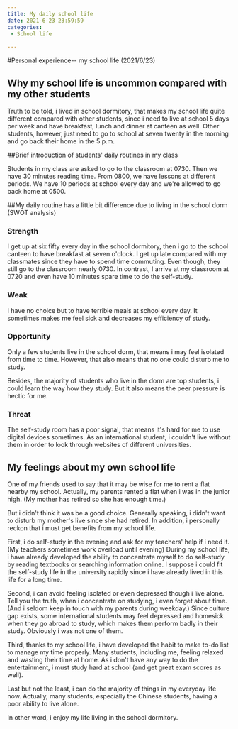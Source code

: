 ```yaml
---
title: My daily school life
date: 2021-6-23 23:59:59
categories:
 - School life
 
---
```


#Personal experience-- my school life (2021/6/23)

## Why my school life is uncommon compared with my other students

Truth to be told, i lived in school dormitory, that makes my school life quite different compared with other students, since i need to live at school 5 days per week and have breakfast, lunch and dinner at canteen as well. Other students, however, just need to go to school at seven twenty in the morning and go back their home in the 5 p.m.

##Brief introduction of students' daily routines in my class

 Students in my class are asked to go to the classroom at 0730. Then we have 30 minutes reading time. From 0800, we have lessons at different periods. We have 10 periods at school every day and we're allowed to go back home at 0500.

##My daily routine has a little bit difference due to living in the school dorm (SWOT analysis)

### Strength

I get up at six fifty every day in the school dormitory, then i go to the school canteen to have breakfast at seven o'clock. I get up late compared with my classmates since they have to spend time commuting. Even though, they still go to the classroom nearly 0730. In contrast, I arrive at my classroom at 0720 and even have 10 minutes spare time to do the self-study.

### Weak

I have no choice but to have terrible meals at school every day. It sometimes makes me feel sick and decreases my efficiency of study.

### Opportunity

Only a few students live in the school dorm, that means i may feel isolated from time to time. However, that also means that no one could disturb me to study.

Besides, the majority of students who live in the dorm are top students, i could learn the way how they study. But it also means the peer pressure is hectic for me.

### Threat

The self-study room has a poor signal, that means it's hard for me to use digital devices sometimes. As an international student, i couldn't live without them in order to look through websites of different universities.

## My feelings about my own school life

One of my friends used to say that it may be wise for me to rent a flat nearby my school. Actually, my parents rented a flat when i was in the junior high. (My mother has retired so she has enough time.)

But i didn't think it was be a good choice. Generally speaking, i didn't want to disturb my mother's live since she had retired. In addition, i personally reckon that i must get benefits from my school life. 

First, i do self-study in the evening and ask for my teachers' help if i need it. (My teachers sometimes work overload until evening) During my school life, i have already developed the ability to concentrate myself to do self-study by reading textbooks or searching information online. I suppose i could fit the self-study life in the university rapidly since i have already lived in this life for a long time.

Second, i can avoid feeling isolated or even depressed though i live alone. Tell you the truth, when i concentrate on studying, i even forget about time. (And i seldom keep in touch with my parents during  weekday.)  Since culture gap exists, some international students may feel depressed and homesick when they go abroad to study, which makes them perform badly in their study. Obviously i was not one of them.


Third, thanks to my school life, i have developed the habit to make to-do list to manage my time properly. Many students, including me, feeling relaxed and wasting their time at home. 
As i don't have any way to do the entertainment, i must study hard at school (and get great exam scores as well).

Last but not the least, i can do the majority of things in my everyday life now. Actually, many students, especially the Chinese students, having a poor ability to live alone.

In other word, i enjoy my life living in the school dormitory.
